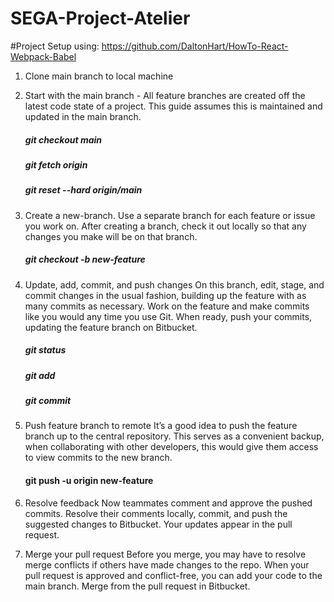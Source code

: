 # SEGA-Project-Atelier
#Project Setup using: https://github.com/DaltonHart/HowTo-React-Webpack-Babel


1. Clone main branch to local machine
2. Start with the main branch - All feature branches are created off the latest code state of a project. This guide assumes this is maintained and updated in the main branch.
    ##### git checkout main
    ##### git fetch origin 
    ##### git reset --hard origin/main
    
3. Create a new-branch. Use a separate branch for each feature or issue you work on. After creating a branch, check it out locally so that any changes you make will be on that branch.
    ##### git checkout -b new-feature
    
4. Update, add, commit, and push changes
On this branch, edit, stage, and commit changes in the usual fashion, building up the feature with as many commits as necessary. Work on the feature and make commits like you would any time you use Git. When ready, push your commits, updating the feature branch on Bitbucket.
    ##### git status
    ##### git add <some-file>
    ##### git commit
    
    
5. Push feature branch to remote
It’s a good idea to push the feature branch up to the central repository. This serves as a convenient backup, when collaborating with other developers, this would give them access to view commits to the new branch.
    #### git push -u origin new-feature
    
6. Resolve feedback
Now teammates comment and approve the pushed commits. Resolve their comments locally, commit, and push the suggested changes to Bitbucket. Your updates appear in the pull request.
    
7. Merge your pull request
Before you merge, you may have to resolve merge conflicts if others have made changes to the repo. When your pull request is approved and conflict-free, you can add your code to the main branch. Merge from the pull request in Bitbucket.




